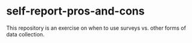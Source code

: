 # self-report-pros-and-cons
This repository is an exercise on when to use surveys vs. other forms of data collection.
